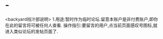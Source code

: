 # -
<backyard裆汁部说明>
1.用途:暂时作为临时论坛.留意本账户是非付费账户,即你在此的留言将可被任何人查看.
  操作指引:要留言的用户,点当前页面感叹号图标,就进入类似论坛的发帖页面了.

